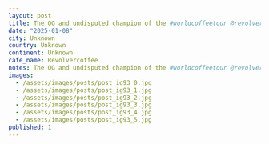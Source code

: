 ```yaml
---
layout: post
title: The OG and undisputed champion of the #worldcoffeetour @revolvercoffee
date: "2025-01-08"
city: Unknown
country: Unknown
continent: Unknown
cafe_name: Revolvercoffee
notes: The OG and undisputed champion of the #worldcoffeetour @revolvercoffee
images:
  - /assets/images/posts/post_ig93_0.jpg
  - /assets/images/posts/post_ig93_1.jpg
  - /assets/images/posts/post_ig93_2.jpg
  - /assets/images/posts/post_ig93_3.jpg
  - /assets/images/posts/post_ig93_4.jpg
  - /assets/images/posts/post_ig93_5.jpg
published: 1
---
```


